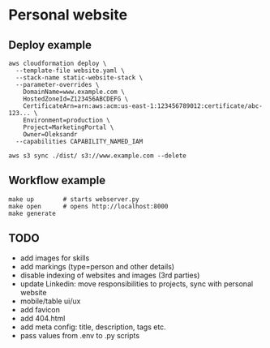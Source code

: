 # Personal website

## Deploy example
```
aws cloudformation deploy \
  --template-file website.yaml \
  --stack-name static-website-stack \
  --parameter-overrides \
    DomainName=www.example.com \
    HostedZoneId=Z123456ABCDEFG \
    CertificateArn=arn:aws:acm:us-east-1:123456789012:certificate/abc-123... \
    Environment=production \
    Project=MarketingPortal \
    Owner=Oleksandr
  --capabilities CAPABILITY_NAMED_IAM

aws s3 sync ./dist/ s3://www.example.com --delete
```

## Workflow example
```
make up        # starts webserver.py
make open      # opens http://localhost:8000
make generate
```

## TODO

- add images for skills
- add markings (type=person and other details)
- disable indexing of websites and images (3rd parties)
- update Linkedin: move responsibilities to projects, sync with personal website
- mobile/table ui/ux
- add favicon
- add 404.html
- add meta config: title, description, tags etc.
- pass values from .env to .py scripts